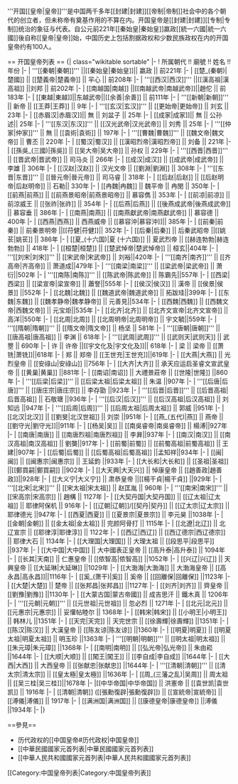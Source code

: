 '''开国[[皇帝|皇帝]]'''是中国两千多年[[封建|封建]][[帝制|帝制]]社会中的各个朝代的创立者，但未称帝有奠基作用的不算在内。开国皇帝是[[封建|封建]][[专制|专制]]统治的象征与代表。自公元前221年[[秦始皇|秦始皇]]嬴政[[統一六國|統一六國]]後自称[[皇帝|皇帝]]始，中国历史上包括割据政权和少数民族政权在内的开国皇帝约有100人。

== 开国皇帝列表 ==
{| class="wikitable sortable"
|-
! 所属朝代 !! 廟號 !! 姓名 !! 年份
|-
| '''[[秦朝|秦朝]]''' ||[[秦始皇|秦始皇]]|| 嬴政 || 前221年
|-
| [[楚_(秦朝)|楚國]] || [[楚義帝|楚義帝]] || 羋心 || 前208年
|-
| '''[[西汉|西汉]]''' ||[[漢高祖|漢高祖]] ||刘邦 || 前202年
|-
| [[南越国|南越]] ||[[南越武帝|南越武帝]]||趙佗 || 前183年
|-
| [[東越|東越]]||东越武帝||[[余善|余善]] || 前111年
|-
| '''[[新朝|新朝]]''' || 新帝 || [[王莽|王莽]] || 9年
|-
| '''[[玄汉|玄汉]]''' || [[更始帝|更始帝]] || 刘玄 || 23年
|-
| [[赤眉汉|赤眉汉]]|| 無 || 刘盆子 || 25年
|-
| [[成家|成家]]|| 無 || 公孙述|| 25年
|-
| '''[[东汉|东汉]]''' || [[汉光武帝|汉光武帝]] || 刘秀 || 25年
|-
| '''[[仲家|仲家]]''' || 無 || [[袁術|袁術]] || 197年
|-
| '''[[曹魏|曹魏]]''' || [[魏文帝|魏文帝]] || 曹丕 || 220年
|-
| [[蜀汉|蜀汉]] || [[漢昭烈帝|漢昭烈帝]] || 刘备 || 221年
|-
| [[孫吳_(三國)|孫吳]] || [[吴大帝|吴大帝]] || 孙权 || 229年
|-
| '''[[西晋|西晋]]''' || [[晋武帝|晋武帝]] || 司马炎 || 266年
|-
| [[成汉|成汉]] || [[成武帝|成武帝]] || 李雄 || 306年
|-
| [[汉赵|汉赵]] || 汉光文帝 || [[劉淵|劉淵]] || 308年
|-
| '''[[东晋|东晋]]''' || [[晉元帝|晉元帝]] || 司马睿 || 318年
|-
| [[后赵|后赵]] || [[后赵明帝|后赵明帝]] || 石勒|| 330年
|-
| [[冉魏|冉魏]] || 魏平帝 || 冉閔 || 350年
|-
| [[前燕|前燕]] || [[前燕景昭帝|前燕景昭帝]] || 慕容儁 || 353年
|-
| [[前凉|前凉]] || 前涼威王 || [[张祚|张祚]] || 354年
|-
| [[后燕|后燕]] || [[後燕成武帝|後燕成武帝]] || 慕容垂 || 386年
|-
| [[南燕|南燕]] || [[南燕獻武帝|南燕獻武帝]] || 慕容德 || 400年
|-
| [[西燕|西燕]] || 西燕威帝 || [[慕容沖|慕容沖]]|| 385年
|-
| [[前秦|前秦]] || 前秦景明帝 ||[[苻健|苻健]]|| 352年
|-
| [[后秦|后秦]] || 后秦武昭帝 ||[[姚苌|姚苌]] || 386年
|-
| [[夏_(十六国)|夏 (十六国)]] || 夏武烈帝 || [[赫连勃勃|赫连勃勃]] || 418年
|-
| [[桓楚|桓楚]] || [[楚武悼帝|楚武悼帝]] || 桓玄||404年
|-
| '''[[刘宋|刘宋]]''' || [[宋武帝|宋武帝]] || 刘裕||420年
|-
| '''[[南齐|南齐]]''' || [[齐高帝|齐高帝]] || 萧道成||479年
|-
| '''[[南梁|南梁]]''' || [[梁武帝|梁武帝]] || 萧衍||502年
|-
| '''[[南陈|南陈]]''' || [[陈武帝|陈武帝]] || 陈霸先||557年
|-
| [[西梁|西梁]] || [[梁宣帝|梁宣帝]] || 蕭詧||555年
|-
| [[侯汉|侯汉]] || 漢帝 || [[侯景|侯景]] ||552年
|-
| [[北魏|北魏]] || [[魏道武帝|魏道武帝]] || 拓跋珪||399年
|-
| [[东魏|东魏]] || [[魏孝静帝|魏孝静帝]] || 元善見||534年
|-
| [[西魏|西魏]] || [[西魏文帝|西魏文帝]] || 元宝炬||535年
|-
| [[北齐|北齐]] || [[北齐文宣帝|北齐文宣帝]] || 高洋||550年
|-
| [[北周|北周]] || [[北周明帝|北周明帝]] || 宇文毓||559年
|-
| '''[[隋朝|隋朝]]''' || [[隋文帝|隋文帝]] || 杨坚 || 581年
|-
| '''[[唐朝|唐朝]]''' || [[唐高祖|唐高祖]] || 李渊 || 618年
|-
| '''[[武周|武周]]''' || [[武则天|武则天]] || 武瞾 || 690年
|-
| 许 || 许帝 ||[[宇文化及|宇文化及]]|| 618年
|-
| 梁 || 梁帝 ||  [[萧铣|萧铣]]||618年
|-
| 郑 || 郑帝 || [[王世充|王世充]]||619年
|-
| [[大燕|大燕]] || 光烈皇帝 || [[安祿山|安祿山]] ||756年
|-
| [[大齐|大齐]] || 承天应运启圣睿文宣武皇帝 || [[黄巢|黄巢]] ||881年
|-
| [[南诏|南诏]] || 大禮景莊帝 || [[世隆|世隆]] ||860年
|-
| '''[[后梁|后梁]]''' || [[后梁太祖|后梁太祖]] || 朱温 ||907年
|-
| '''[[后唐|后唐]]''' || [[唐庄宗|唐庄宗]] || 李存勖 ||923年
|-
| '''[[后晋|后晋]]''' || [[后晋高祖|后晋高祖]] || 石敬瑭 ||936年
|-
| '''[[后汉|后汉]]''' || [[后汉高祖|后汉高祖]] || 刘知远 ||947年
|-
| '''[[后周|后周]]''' || [[后周太祖|后周太祖]] || 郭威 ||951年
|-
| [[北汉|北汉]] || [[劉旻|北汉世祖]] || 刘崇 ||951年
|-
| [[燕_(五代)|燕]] || 燕帝 || [[劉守光|劉守光]]||911年
|-
| [[杨吴|吴]] || [[南吳睿帝|南吳睿帝]] || 楊溥||927年
|-
| [[南唐|南唐]] || [[南唐烈祖|南唐烈祖]] || 李昪||937年
|-
| [[南汉|南汉]] || [[南汉高祖|南汉高祖]] || 劉龑||917年
|-
| [[前蜀|前蜀]] || [[前蜀高祖|前蜀高祖]] || 王建||907年
|-
| [[后蜀|后蜀]] || [[后蜀高祖|后蜀高祖]] ||孟知祥||934年
|-
| [[闽|闽]] || [[闽惠宗|闽惠宗]] || 王延鈞 ||933年
|-
| [[大长和|大长和]] || [[圣祖|圣祖]] ||[[鄭買嗣|鄭買嗣]] ||902年
|-
| [[大天興|大天兴]] || 悼康皇帝 || [[趙善政|趙善政]]||928年
|-
| [[大义宁|大义宁]] || 肃恭皇帝 ||[[楊干貞|楊干貞]] ||929年
|-
| '''[[北宋|北宋]]''' || [[宋太祖|宋太祖]] || 赵匡胤 || 960年
|-
| '''[[南宋|南宋]]''' || [[宋高宗|宋高宗]] || 趙構 || 1127年
|-
| [[大契丹国|大契丹国]] || [[辽太祖|辽太祖]] || 耶律阿保机 || 916年
|-
| [[辽朝|辽朝]]/[[契丹|契丹]] || [[辽太宗|辽太宗]] || 耶律德光 ||947年
|-
| [[西夏|西夏]] || [[夏景宗|夏景宗]] || 李元昊 ||1038年
|-
| [[金朝|金朝]] || [[金太祖|金太祖]] || 完颜阿骨打 || 1115年
|-
| [[北遼|北辽]] || 北辽宣宗 || [[耶律淳|耶律淳]] || 1122年
|-
| [[西辽|西辽]] || [[西辽德宗|西辽德宗]] || 耶律大石 || 1134年
|-
| [[大理国|大理国]] || 大理太祖 || [[段思平|段思平]] ||937年
|-
| [[大中国|大中国]] || 大中國表正皇帝 || [[高升泰|高升泰]] || 1094年
|-
| [[长其|天南]] || 仁惠皇帝 || [[侬智高|侬智高]] ||1052年
|-
| [[兴辽|兴辽]] || 天興皇帝 || [[大延琳|大延琳]] ||1029年
|-
| [[大渤海|大渤海]] || 大渤海皇帝 || [[高永昌|高永昌]]||1116年
|-
| [[奚_(萧干)|奚]] || 奚帝 || [[回離保|回離保]] ||1123年
|-
| [[大楚|大楚]] || 楚帝 || [[张邦昌|张邦昌]] ||1127年
|-
| [[刘齐|刘齐]] || 齊皇帝 || [[劉豫|劉豫]] ||1130年
|-
| [[大蒙古国|蒙古帝國]] || 成吉思汗 || 鐵木真 || 1206年
|-
| '''[[元朝|元朝]]''' || [[元世祖|元世祖]] || 忽必烈 || 1271年
|-
| [[北元|北元]] || [[元惠宗|元惠宗]] || 妥懽帖睦尔 || 1368年
|-
| [[韩宋|韩宋]] || [[小明王|小明王]] || 韩林儿 ||1351年
|-
| [[天完|天完]] || 天完世宗 || [[徐壽輝|徐壽輝]] ||1351年
|-
| [[陈汉|陈汉]] || 大漢皇帝 || [[陈友谅|陈友谅]] ||1360年
|-
| [[明夏|明夏]] || [[明夏太祖|明夏太祖]] || 明玉珍 ||1363年
|-
| '''[[明朝|明朝]]''' || [[明太祖|明太祖]] || [[朱元璋|朱元璋]] ||1368年
|-
| [[南明|南明]] || [[弘光帝|弘光帝]] || 朱由崧 ||1644年
|-
| [[大顺|大顺]] || [[闖王|闖王]] || [[李自成|李自成]] ||1644年
|-
| [[大西|大西]] || 大西皇帝 || [[张献忠|张献忠]] ||1644年
|-
| '''[[清朝|清朝]]''' || [[清太宗|清太宗]] || [[皇太極|皇太極]] ||1636年
|-
| [[周_(三藩之乱)|吴周]] || 周太祖 || [[吴三桂|吴三桂]]||1678年
|-
|[[中华帝国|中华帝国]] || 洪憲帝 || [[袁世凯|袁世凯]] || 1916年
|-
| [[清朝|清朝]] ([[張勳復辟|張勳復辟]]) || [[宣統帝|宣統帝]] || [[溥儀|溥儀]] || 1917年
|-
| [[满洲国|满洲国]] || [[康德皇帝|康德皇帝]] ||溥儀 ||1934年
|-
|}

==參見==
* 历代政权的[[中国皇帝#历代政权|中国皇帝]]
* [[中華民國國家元首列表|中華民國國家元首列表]]
* [[中華人民共和國國家元首列表|中華人民共和國國家元首列表]]

[[Category:中国皇帝列表|Category:中国皇帝列表]]